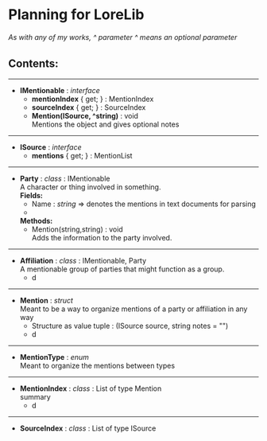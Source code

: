 # **Planning for LoreLib**
###### As with any of my works, ^ parameter ^ means an optional parameter
## **Contents:**
***
- **IMentionable** : _interface_
  - **mentionIndex** { get; } : MentionIndex  
  - **sourceIndex** { get; } : SourceIndex
  - **Mention(ISource,  ^string)** : void  
    Mentions the object and gives optional notes
***
- **ISource** : _interface_
  - **mentions** { get; } : MentionList
***
- **Party** : _class_  : IMentionable  
  A character or thing involved in something.   
  **Fields:**
  - Name : _string_ => denotes the mentions in text documents for parsing
  - 
  **Methods:**
  - Mention(string,string) : void  
    Adds the information to the party involved.
***
- **Affiliation** : _class_  : IMentionable, Party  
  A mentionable group of parties that might function as a group.
  - d
***
- **Mention** : _struct_  
  Meant to be a way to organize mentions of a party or affiliation in any way
  - Structure as value tuple : (ISource source, string notes = "")
  - d
***
- **MentionType** : _enum_  
  Meant to organize the mentions between types
***
- **MentionIndex** : _class_ : List of type Mention  
  summary
  - d
***
- **SourceIndex** : _class_ : List of type ISource